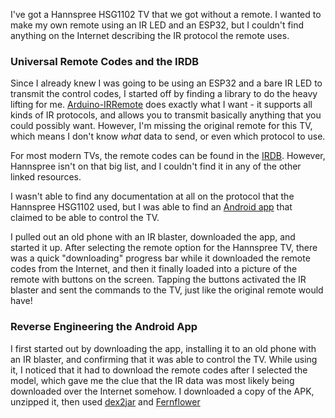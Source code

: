 I've got a Hannspree HSG1102 TV that we got without a remote.  I wanted to make my own remote using an IR LED and an ESP32, but I couldn't find anything on the Internet describing the IR protocol the remote uses.

### Universal Remote Codes and the IRDB
Since I already knew I was going to be using an ESP32 and a bare IR LED to transmit the control codes,
I started off by finding a library to do the heavy lifting for me. [Arduino-IRRemote](https://github.com/Arduino-IRremote/Arduino-IRremote)
does exactly what I want - it supports all kinds of IR protocols, and allows you to transmit basically anything that you could possibly want.
However, I'm missing the original remote for this TV, which means I don't know _what_ data to send, or even which protocol to use.

For most modern TVs, the remote codes can be found in the [IRDB](https://github.com/probonopd/irdb/tree/master/codes).  However,
Hannspree isn't on that big list, and I couldn't find it in any of the other linked resources.

I wasn't able to find any documentation at all on the protocol that the Hannspree HSG1102 used, but I was able
to find an [Android app](https://play.google.com/store/apps/details?id=com.weedle.tv_hannspree_remotes&hl=en_GB&gl=US&pli=1)
that claimed to be able to control the TV.
<!-- Play store screenshot -->
I pulled out an old phone with an IR blaster, downloaded the app, and started it up.  After selecting the remote option for the Hannspree TV, there was a quick "downloading" progress bar while it downloaded the remote codes from the Internet, and then it finally loaded into a picture of the remote with buttons on the screen.  Tapping the buttons activated the IR blaster and sent the commands to the TV, just like the original remote would have!


### Reverse Engineering the Android App
I first started out by downloading the app, installing it to an old phone with an IR blaster, and confirming that it was able to control the TV.  While using it, I noticed that it had to download the remote codes after I selected the model, which gave me the clue that the IR data was most likely being downloaded over the Internet somehow.  I downloaded a copy of the APK, unzipped it, then used [dex2jar](a) and [Fernflower]()

